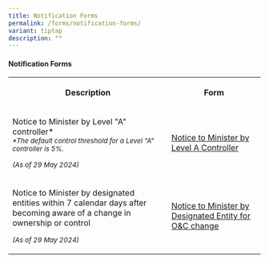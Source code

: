 ```yaml
---
title: Notification Forms
permalink: /forms/notification-forms/
variant: tiptap
description: ""
---
```

<h4><strong>Notification Forms</strong></h4>
<table style="minWidth: 50px">
<colgroup>
<col>
<col>
</colgroup>
<tbody>
<tr>
<th rowspan="1" colspan="1">
<p>Description</p>
</th>
<th rowspan="1" colspan="1">
<p>Form</p>
</th>
</tr>
<tr>
<td rowspan="1" colspan="1">
<p>Notice to Minister by Level "A" controller*
<br><em><sub>*The default control threshold for a Level "A" controller is 5%.</sub></em>
</p>
<p></p>
<p><em><sub>(As of 29 May 2024)</sub></em>
</p>
</td>
<td rowspan="1" colspan="1">
<p><a href="/files/Notice_to_Minister_by_Level_A_Controller_29_May_2024.pdf" rel="noopener noreferrer nofollow" target="_blank">Notice to Minister by Level A Controller</a>
</p>
</td>
</tr>
<tr>
<td rowspan="1" colspan="1">
<p>Notice to Minister by designated entities within 7 calendar days after
becoming aware of a change in ownership or control</p>
<p></p>
<p><em><sub>(As of 29 May 2024)</sub></em>
</p>
</td>
<td rowspan="1" colspan="1">
<p><a href="/files/Notice_to_Minister_by_Designated_Entity_for_OC_changes_29_May_2024.pdf" rel="noopener noreferrer nofollow" target="_blank">Notice to Minister by Designated Entity for O&amp;C change</a>
</p>
</td>
</tr>
</tbody>
</table>
<p></p>
<p></p>